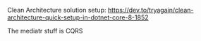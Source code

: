 Clean Architecture solution setup: https://dev.to/tryagain/clean-architecture-quick-setup-in-dotnet-core-8-1852

The mediatr stuff is CQRS